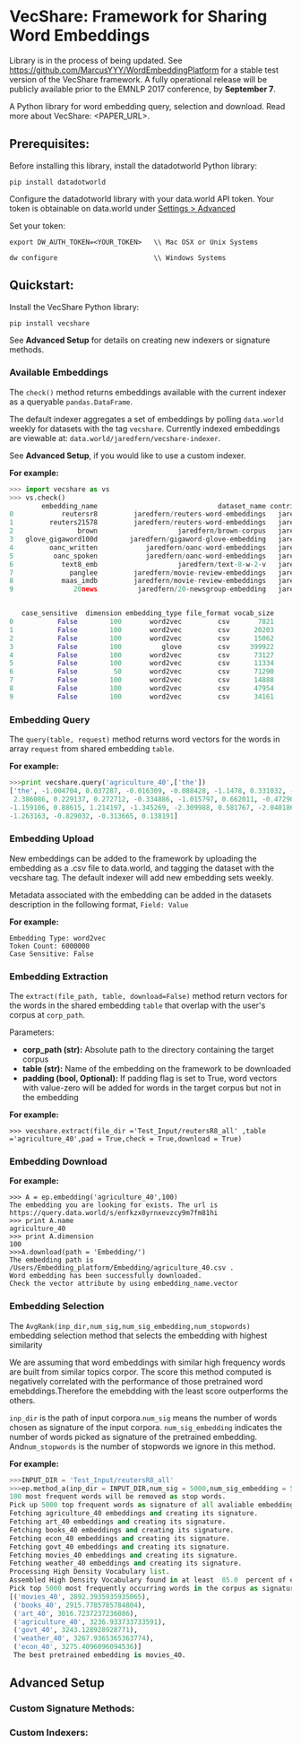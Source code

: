 # VecShare: Framework for Sharing Word Embeddings
Library is in the process of being updated. See https://github.com/MarcusYYY/WordEmbeddingPlatform for a stable test version of the VecShare framework. A fully operational release will be publicly available prior to the EMNLP 2017 conference, by **September 7**.

A Python library for word embedding query, selection and download. Read more about VecShare: <PAPER_URL>.

## Prerequisites:
Before installing this library, install the datadotworld Python library:
```
pip install datadotworld
```

Configure the datadotworld library with your data.world API token.
Your token is obtainable on data.world under [Settings > Advanced](https://data.world/settings/advanced)

Set your token:
```
export DW_AUTH_TOKEN=<YOUR_TOKEN>   \\ Mac OSX or Unix Systems

dw configure                        \\ Windows Systems
```

## Quickstart:
Install the VecShare Python library:
```
pip install vecshare
```

See **Advanced Setup** for details on creating new indexers or signature methods.

### Available Embeddings
The `check()` method returns embeddings available with the current indexer as a queryable `pandas.DataFrame`.

The default indexer aggregates a set of embeddings by polling `data.world` weekly for datasets with the tag `vecshare`. Currently indexed embeddings are viewable at: `data.world/jaredfern/vecshare-indexer`.

See **Advanced Setup**, if you would like to use a custom indexer.

**For example:**
```python
>>> import vecshare as vs
>>> vs.check()
        embedding_name                              dataset_name contributor  \
0            reutersr8         jaredfern/reuters-word-embeddings   jaredfern   
1         reuters21578         jaredfern/reuters-word-embeddings   jaredfern   
2                brown                    jaredfern/brown-corpus   jaredfern   
3   glove_gigaword100d        jaredfern/gigaword-glove-embedding   jaredfern   
4         oanc_written            jaredfern/oanc-word-embeddings   jaredfern   
5          oanc_spoken            jaredfern/oanc-word-embeddings   jaredfern   
6            text8_emb                    jaredfern/text-8-w-2-v   jaredfern   
7              panglee         jaredfern/movie-review-embeddings   jaredfern   
8            maas_imdb         jaredfern/movie-review-embeddings   jaredfern   
9               20news          jaredfern/20-newsgroup-embedding   jaredfern   


   case_sensitive  dimension embedding_type file_format vocab_size
0           False        100       word2vec         csv       7821
1           False        100       word2vec         csv      20203     
2           False        100       word2vec         csv      15062     
3           False        100          glove         csv     399922
4           False        100       word2vec         csv      73127      
5           False        100       word2vec         csv      11334   
6           False         50       word2vec         csv      71290     
7           False        100       word2vec         csv      14888      
8           False        100       word2vec         csv      47954      
9           False        100       word2vec         csv      34161     
```

### Embedding Query
The `query(table, request)` method returns word vectors for the words in array `request` from shared embedding `table`.

**For example:**
```python
>>>print vecshare.query('agriculture_40',['the'])
['the', -1.004704, 0.037287, -0.016309, -0.088428, -1.1478, 0.331032, -0.77213, -0.07757, -0.874058, -1.170626, -0.253766, 1.137803, 1.045363,
 2.386086, 0.229137, 0.272712, -0.334886, -1.015797, 0.662011, -0.472902, -0.333736, 1.604692, 0.924259, 0.707687, -0.153192, 1.007494, 1.09558,
-1.159106, 0.88615, 1.214197, -1.345269, -2.309988, 0.581767, -2.040186, 0.019013, -0.090971, -0.690396, 1.578381, -0.441838, 0.968358, 0.865741,
-1.263163, -0.829032, -0.313665, 0.138191]
```
### Embedding Upload
New embeddings can be added to the framework by uploading the embedding as a .csv file to data.world, and tagging the dataset with the vecshare tag. The default indexer will add new embedding sets weekly.

Metadata associated with the embedding can be added in the datasets description in the following format, `Field: Value`

**For example:**
```
Embedding Type: word2vec
Token Count: 6000000
Case Sensitive: False
```

### Embedding Extraction
The `extract(file_path, table, download=False)` method return vectors for the words in the shared embedding `table` that overlap with the user's corpus at `corp_path`.

Parameters:
* **corp_path (str):**  Absolute path to the directory containing the target corpus
* **table (str):**      Name of the embedding on the framework to be downloaded
* **padding (bool, Optional):** If padding flag is set to True, word vectors with value-zero will be added for words in the target corpus but not in the embedding


**For example:**
```
>>> vecshare.extract(file_dir ='Test_Input/reutersR8_all' ,table ='agriculture_40',pad = True,check = True,download = True)
```

### Embedding Download

**For example:**
```
>>> A = ep.embedding('agriculture_40',100)
The embedding you are looking for exists. The url is https://query.data.world/s/enfkzx0yrnxevzcy9m7fm81hi
>>> print A.name
agriculture_40
>>> print A.dimension
100
>>>A.download(path = 'Embedding/')
The embedding path is /Users/Embedding_platform/Embedding/agriculture_40.csv .
Word embedding has been successfully downloaded.
Check the vector attribute by using embedding_name.vector
```
### Embedding Selection
The `AvgRank(inp_dir,num_sig,num_sig_embedding,num_stopwords)` embedding selection method that selects the embedding with highest similarity

We are assuming that word embeddings with similar high frequency words are built from similar topics corpor. The score this method computed is negatively correlated with the performance of those pretrained word emebddings.Therefore the emebdding with the least score outperforms the others.

`inp_dir` is the path of input corpora.`num_sig` means the number of words chosen as signature of the input corpora. `num_sig_embedding` indicates the number of words picked as signature of the pretrained embedding. And`num_stopwords` is the number of stopwords we ignore in this method.

**For example:**
```python
>>>INPUT_DIR = 'Test_Input/reutersR8_all'
>>>ep.method_a(inp_dir = INPUT_DIR,num_sig = 5000,num_sig_embedding = 5000,num_stopwords = 100)
100 most frequent words will be removed as stop words.
Pick up 5000 top frequent words as signature of all avaliable embeddings.
Fetching agriculture_40 embeddings and creating its signature.
Fetching art_40 embeddings and creating its signature.
Fetching books_40 embeddings and creating its signature.
Fetching econ_40 embeddings and creating its signature.
Fetching govt_40 embeddings and creating its signature.
Fetching movies_40 embeddings and creating its signature.
Fetching weather_40 embeddings and creating its signature.
Processing High Density Vocabulary list.
Assembled High Density Vocabulary found in at least  85.0  percent of embeddings.
Pick top 5000 most frequently occurring words in the corpus as signature.
[('movies_40', 2892.3935935935065),
 ('books_40', 2915.7785785784804),
 ('art_40', 3016.7237237236086),
 ('agriculture_40', 3236.933733733591),
 ('govt_40', 3243.128928928771),
 ('weather_40', 3267.9365365363774),
 ('econ_40', 3275.4096096094536)]
 The best pretrained embedding is movies_40.
 ```

## Advanced Setup
### Custom Signature Methods:


### Custom Indexers:
